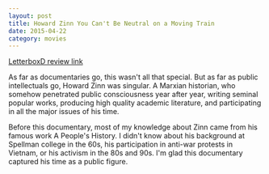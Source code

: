 ```yaml
---
layout: post
title: Howard Zinn You Can't Be Neutral on a Moving Train 
date: 2015-04-22
category: movies
---
```

 
[LetterboxD review link](http://letterboxd.com/samarthbhaskar/film/howard-zinn-you-cant-be-neutral-on-a-moving-train/)

As far as documentaries go, this wasn't all that special. But as far as public intellectuals go, Howard Zinn was singular. A Marxian historian, who somehow penetrated public consciousness year after year, writing seminal popular works, producing high quality academic literature, and participating in all the major issues of his time. 

Before this documentary, most of my knowledge about Zinn came from his famous work A People's History. I didn't know about his background at Spellman college in the 60s, his participation in anti-war protests in Vietnam, or his activism in the 80s and 90s. I'm glad this documentary captured his time as a public figure.
